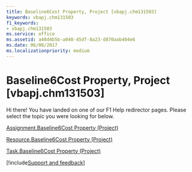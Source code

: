 ```yaml
---
title: Baseline6Cost Property, Project [vbapj.chm131503]
keywords: vbapj.chm131503
f1_keywords:
- vbapj.chm131503
ms.service: office
ms.assetid: a40d4b5b-a040-45df-8a23-d870aab404e6
ms.date: 06/08/2017
ms.localizationpriority: medium
---
```



# Baseline6Cost Property, Project [vbapj.chm131503]

Hi there! You have landed on one of our F1 Help redirector pages. Please select the topic you were looking for below.

[Assignment.Baseline6Cost Property (Project)](https://msdn.microsoft.com/library/4daa1d9c-48b1-044a-745e-409e4a6247b3%28Office.15%29.aspx)

[Resource.Baseline6Cost Property (Project)](https://msdn.microsoft.com/library/8edf5362-39a4-e755-2fcd-67c683015e3e%28Office.15%29.aspx)

[Task.Baseline6Cost Property (Project)](https://msdn.microsoft.com/library/e4462905-d048-d210-e492-44ee2c297f1f%28Office.15%29.aspx)

[!include[Support and feedback](~/includes/feedback-boilerplate.md)]